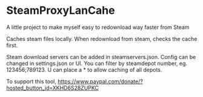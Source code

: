 # SteamProxyLanCahe

A little project to make myself easy to redownload way faster from Steam

Caches steam files locally. When redownload from steam, checks the cache first.

Steam download servers can be added in steamservers.json.
Config can be changed in settings.json or UI.
You can filter by steamdepot number, eg. 123456;789123. U can place a * to allow caching of all depots.

To support this tool, https://www.paypal.com/donate/?hosted_button_id=XKHD6S28ZUPKC
